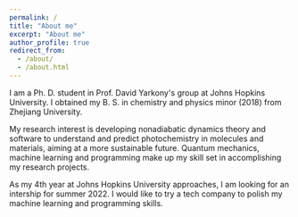 ```yaml
---
permalink: /
title: "About me"
excerpt: "About me"
author_profile: true
redirect_from: 
  - /about/
  - /about.html
---
```


I am a Ph. D. student in Prof. David Yarkony's group at Johns Hopkins University. I obtained my B. S. in chemistry and physics minor (2018) from Zhejiang University.

My research interest is developing nonadiabatic dynamics theory and software to understand and predict photochemistry in molecules and materials, aiming at a more sustainable future. Quantum mechanics, machine learning and programming make up my skill set in accomplishing my research projects.

As my 4th year at Johns Hopkins University approaches, I am looking for an intership for summer 2022. I would like to try a tech company to polish my machine learning and programming skills.
